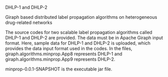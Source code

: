 DHLP-1 and DHLP-2

Giraph based distributed label propagation algorithms on heterogeneous drug-related networks

The source codes for two scalable label propagation algorithms called DHLP-1 and DHLP-2 are provided. The data must be in Apache Giraph input format. Here, sample data for DHLP-1 and DHLP-2 is uploaded, which provides the data input format used in the codes. In the files, giraph.algorithms.minprop.App8 represents DHLP-1 and giraph.algorithms.minprop.App9 represents DHLP-2.

minprop-0.0.1-SNAPSHOT is the executable jar file.
